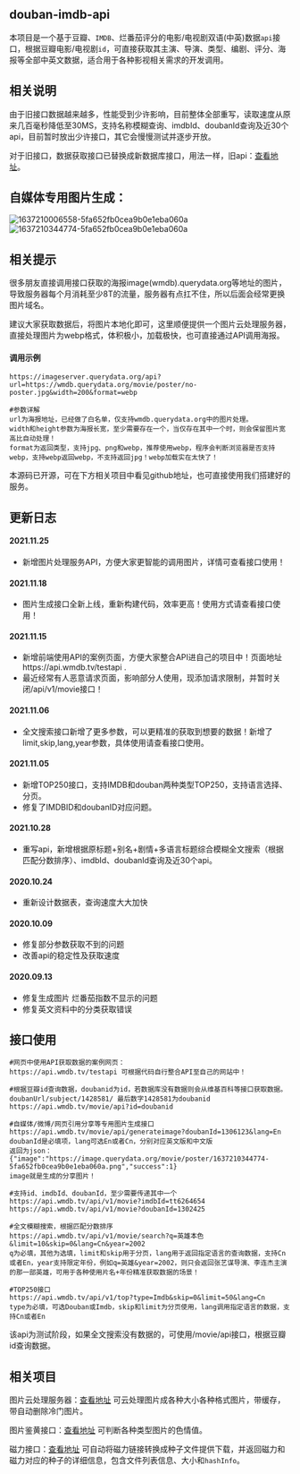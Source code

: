 
douban-imdb-api
---------------

本项目是一个基于豆瓣、`IMDB`、烂番茄评分的电影/电视剧双语(中英)数据`api`接口，根据豆瓣电影/电视剧`id`，可直接获取其主演、导演、类型、编剧、评分、海报等全部中英文数据，适合用于各种影视相关需求的开发调用。

相关说明
----

由于旧接口数据越来越多，性能受到少许影响，目前整体全部重写，读取速度从原来几百毫秒降低至30MS，支持名称模糊查询、imdbId、doubanId查询及近30个api，目前暂时放出少许接口，其它会慢慢测试并逐步开放。

对于旧接口，数据获取接口已替换成新数据库接口，用法一样，旧api：[查看地址](/old-api.md)。

## 自媒体专用图片生成：
![1637210006558-5fa652fb0cea9b0e1eba060a](https://user-images.githubusercontent.com/20472717/142352696-321b3f2c-cf04-408e-b9e9-9be47e67a24f.png)
![1637210344774-5fa652fb0cea9b0e1eba060a](https://user-images.githubusercontent.com/20472717/142352851-f1a89dbb-7dbd-425e-8b80-33c86ffdb3bf.png)

相关提示
----
很多朋友直接调用接口获取的海报image(wmdb).querydata.org等地址的图片，导致服务器每个月消耗至少8T的流量，服务器有点扛不住，所以后面会经常更换图片域名。

建议大家获取数据后，将图片本地化即可，这里顺便提供一个图片云处理服务器，直接处理图片为webp格式，体积极小，加载极快，也可直接通过API调用海报。

#### 调用示例

    https://imageserver.querydata.org/api?url=https://wmdb.querydata.org/movie/poster/no-poster.jpg&width=200&format=webp
    
    #参数详解
    url为海报地址，已经做了白名单，仅支持wmdb.querydata.org中的图片处理。
    width和height参数为海报长宽，至少需要存在一个，当仅存在其中一个时，则会保留图片宽高比自动处理！
    format为返回类型，支持jpg、png和webp，推荐使用webp，程序会判断浏览器是否支持webp，支持webp返回webp，不支持返回jpg！webp加载实在太快了！

本源码已开源，可在下方相关项目中看见github地址，也可直接使用我们搭建好的服务。
    
更新日志
----
#### 2021.11.25
- 新增图片处理服务API，方便大家更智能的调用图片，详情可查看接口使用！

#### 2021.11.18
- 图片生成接口全新上线，重新构建代码，效率更高！使用方式请查看接口使用！

#### 2021.11.15
- 新增前端使用API的案例页面，方便大家整合API进自己的项目中！页面地址https://api.wmdb.tv/testapi .
- 最近经常有人恶意请求页面，影响部分人使用，现添加请求限制，并暂时关闭/api/v1/movie接口！

#### 2021.11.06
- 全文搜索接口新增了更多参数，可以更精准的获取到想要的数据！新增了limit,skip,lang,year参数，具体使用请查看接口使用。

#### 2021.11.05
- 新增TOP250接口，支持IMDB和douban两种类型TOP250，支持语言选择、分页。
- 修复了IMDBID和doubanID对应问题。

#### 2021.10.28

 - 重写api，新增根据原标题+别名+剧情+多语言标题综合模糊全文搜索（根据匹配分数排序）、imdbId、doubanId查询及近30个api。

#### 2020.10.24

 - 重新设计数据表，查询速度大大加快

#### 2020.10.09

 - 修复部分参数获取不到的问题
 - 改善api的稳定性及获取速度

#### 2020.09.13

 - 修复生成图片 烂番茄指数不显示的问题
 - 修复英文资料中的分类获取错误


接口使用
----
    
    #网页中使用API获取数据的案例网页：
    https://api.wmdb.tv/testapi 可根据代码自行整合API至自己的网站中！

    #根据豆瓣id查询数据，doubanid为id，若数据库没有数据则会从维基百科等接口获取数据。doubanUrl/subject/1428581/ 最后数字1428581为doubanid
    https://api.wmdb.tv/movie/api?id=doubanid
    
    #自媒体/微博/网页引用分享等专用图片生成接口
    https://api.wmdb.tv/movie/api/generateimage?doubanId=1306123&lang=En
    doubanId是必填项，lang可选En或者Cn，分别对应英文版和中文版
    返回为json：{"image":"https://image.querydata.org/movie/poster/1637210344774-5fa652fb0cea9b0e1eba060a.png","success":1}
    image就是生成的分享图片！

    #支持id、imdbId、doubanId，至少需要传递其中一个
    https://api.wmdb.tv/api/v1/movie?imdbId=tt6264654
    https://api.wmdb.tv/api/v1/movie?doubanId=1302425
    
    #全文模糊搜索，根据匹配分数排序
    https://api.wmdb.tv/api/v1/movie/search?q=英雄本色&limit=10&skip=0&lang=Cn&year=2002
    q为必填，其他为选填，limit和skip用于分页，lang用于返回指定语言的查询数据，支持Cn或者En，year支持限定年份，例如q=英雄&year=2002，则只会返回张艺谋导演、李连杰主演的那一部英雄，可用于各种使用片名+年份精准获取数据的场景！
    
    #TOP250接口
    https://api.wmdb.tv/api/v1/top?type=Imdb&skip=0&limit=50&lang=Cn
    type为必填，可选Douban或Imdb，skip和limit为分页使用，lang调用指定语言的数据，支持Cn或者En

该api为测试阶段，如果全文搜索没有数据的，可使用/movie/api接口，根据豆瓣id查询数据。

相关项目
----
图片云处理服务器：[查看地址](https://github.com/bookyo/image-server-node) 可云处理图片成各种大小各种格式图片，带缓存，带自动删除冷门图片。

图片鉴黄接口：[查看地址](https://github.com/iiiiiii1/checkimage) 可判断各种类型图片的色情值。

磁力接口：[查看地址](https://github.com/iiiiiii1/magnet-vip) 可自动将磁力链接转换成种子文件提供下载，并返回磁力和磁力对应的种子的详细信息，包含文件列表信息、大小和`hashInfo`。
